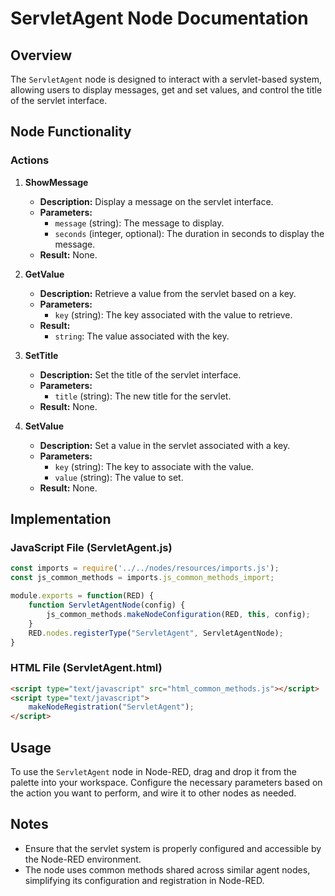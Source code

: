 
# ServletAgent Node Documentation

## Overview

The `ServletAgent` node is designed to interact with a servlet-based system, allowing users to display messages, get and set values, and control the title of the servlet interface.

## Node Functionality

### Actions

1. **ShowMessage**
   - **Description:** Display a message on the servlet interface.
   - **Parameters:**
     - `message` (string): The message to display.
     - `seconds` (integer, optional): The duration in seconds to display the message.
   - **Result:** None.

2. **GetValue**
   - **Description:** Retrieve a value from the servlet based on a key.
   - **Parameters:**
     - `key` (string): The key associated with the value to retrieve.
   - **Result:**
     - `string`: The value associated with the key.

3. **SetTitle**
   - **Description:** Set the title of the servlet interface.
   - **Parameters:**
     - `title` (string): The new title for the servlet.
   - **Result:** None.

4. **SetValue**
   - **Description:** Set a value in the servlet associated with a key.
   - **Parameters:**
     - `key` (string): The key to associate with the value.
     - `value` (string): The value to set.
   - **Result:** None.

## Implementation

### JavaScript File (ServletAgent.js)

```javascript
const imports = require('../../nodes/resources/imports.js');
const js_common_methods = imports.js_common_methods_import;

module.exports = function(RED) {
    function ServletAgentNode(config) {
        js_common_methods.makeNodeConfiguration(RED, this, config);
    }
    RED.nodes.registerType("ServletAgent", ServletAgentNode);
}
```

### HTML File (ServletAgent.html)

```html
<script type="text/javascript" src="html_common_methods.js"></script>
<script type="text/javascript">
    makeNodeRegistration("ServletAgent");
</script>
```

## Usage

To use the `ServletAgent` node in Node-RED, drag and drop it from the palette into your workspace. Configure the necessary parameters based on the action you want to perform, and wire it to other nodes as needed.

## Notes

- Ensure that the servlet system is properly configured and accessible by the Node-RED environment.
- The node uses common methods shared across similar agent nodes, simplifying its configuration and registration in Node-RED.
